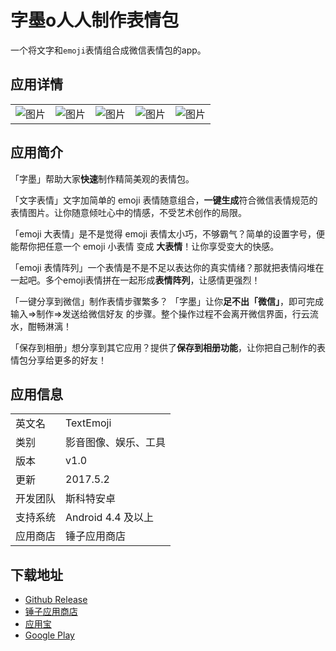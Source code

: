 # 字墨o人人制作表情包

一个将文字和`emoji`表情组合成微信表情包的app。

## 应用详情
||||||
|---|---|---|---|---|
|![图片](https://github.com/auv1107/TextEmoji/raw/master/app/src/main/res/drawable-xxhdpi/indicator_step_1.png)|![图片](https://github.com/auv1107/TextEmoji/raw/master/app/src/main/res/drawable-xxhdpi/indicator_step_2.png)|![图片](https://github.com/auv1107/TextEmoji/raw/master/app/src/main/res/drawable-xxhdpi/indicator_step_3.png)|![图片](https://github.com/auv1107/TextEmoji/raw/master/app/src/main/res/drawable-xxhdpi/indicator_step_4.png)|![图片](https://github.com/auv1107/TextEmoji/raw/master/app/src/main/res/drawable-xxhdpi/indicator_step_5.png)|

## 应用简介

「字墨」帮助大家**快速**制作精简美观的表情包。 

「文字表情」文字加简单的 emoji 表情随意组合，**一键生成**符合微信表情规范的表情图片。让你随意倾吐心中的情感，不受艺术创作的局限。

「emoji 大表情」是不是觉得 emoji 表情太小巧，不够霸气？简单的设置字号，便能帮你把任意一个 emoji 小表情 变成 **大表情**！让你享受变大的快感。 

「emoji 表情阵列」一个表情是不是不足以表达你的真实情绪？那就把表情闷堆在一起吧。多个emoji表情拼在一起形成**表情阵列**，让感情更强烈！ 

「一键分享到微信」制作表情步骤繁多？
「字墨」让你**足不出「微信」**，即可完成 输入=>制作=>发送给微信好友 的步骤。整个操作过程不会离开微信界面，行云流水，酣畅淋漓！ 

「保存到相册」想分享到其它应用？提供了**保存到相册功能**，让你把自己制作的表情包分享给更多的好友！

## 应用信息

|||
|---|---|
|英文名|TextEmoji|
|类别|影音图像、娱乐、工具|
|版本|v1.0|
|更新|2017.5.2|
|开发团队|斯科特安卓|
|支持系统|Android 4.4 及以上|
|应用商店|锤子应用商店|

## 下载地址
- [Github Release](https://github.com/auv1107/TextEmoji/releases)
- [锤子应用商店](http://s.t.tt/LgePJG?&source=share&version=2)
- [应用宝](http://a.app.qq.com/o/simple.jsp?pkgname=com.sctdroid.app.textemoji)
- [Google Play](https://play.google.com/store/apps/details?id=com.sctdroid.app.textemoji&hl=zh-CN)
